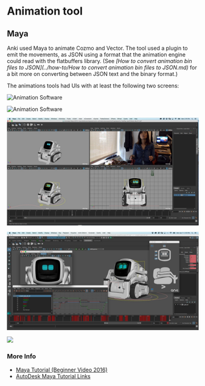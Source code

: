 # Animation tool

## Maya
Anki used Maya to animate Cozmo and Vector.
The tool used a plugin to emit the movements, as JSON using a format
that the animation engine could read with the flatbuffers library.
(See *[How to convert animation bin files to JSON](../how-to/How to convert animation bin files to JSON.md)* for a bit more on converting between JSON text and the binary format.)

The animations tools had UIs with at least the following two screens:

![Animation Software](VectorAnimation-tool.jpg)

![Animation Software](VectorAnimation-tool2.png)

![Animation Software](CozmoAnimation-tool1.jpg)

![Animation Software](CozmoAnimation-tool2.jpg)

![](109d6b7a5281229d594cf7363a641112_original.gif)

### More Info
* [Maya Tutorial (Beginner Video 2016)](https://youtu.be/tElsku3aKQI)
* [AutoDesk Maya Tutorial Links](https://knowledge.autodesk.com/support/maya/learn-explore/caas/simplecontent/content/maya-tutorials.html)
